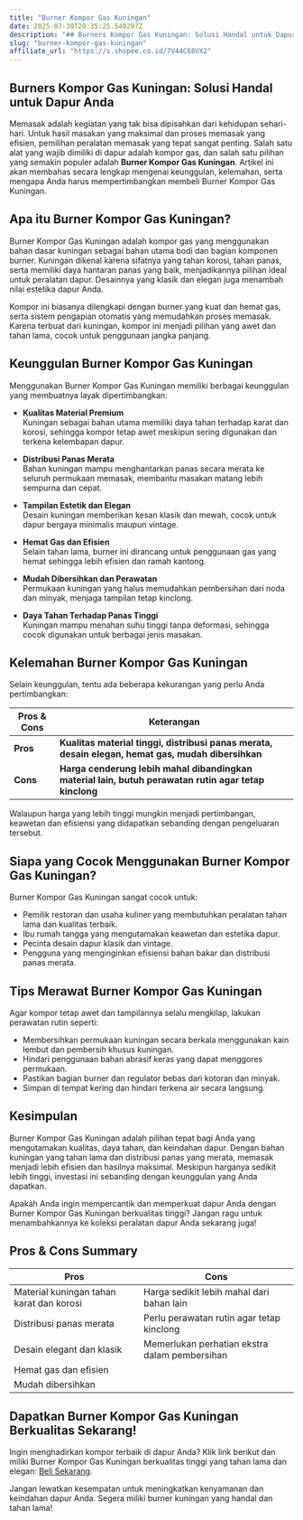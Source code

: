 ```yaml
---
title: "Burner Kompor Gas Kuningan"
date: 2025-07-30T20:35:25.540297Z
description: "## Burners Kompor Gas Kuningan: Solusi Handal untuk Dapur Anda..."
slug: "burner-kompor-gas-kuningan"
affiliate_url: "https://s.shopee.co.id/7V44C68VX2"
---
```

## Burners Kompor Gas Kuningan: Solusi Handal untuk Dapur Anda

Memasak adalah kegiatan yang tak bisa dipisahkan dari kehidupan sehari-hari. Untuk hasil masakan yang maksimal dan proses memasak yang efisien, pemilihan peralatan memasak yang tepat sangat penting. Salah satu alat yang wajib dimiliki di dapur adalah kompor gas, dan salah satu pilihan yang semakin populer adalah **Burner Kompor Gas Kuningan**. Artikel ini akan membahas secara lengkap mengenai keunggulan, kelemahan, serta mengapa Anda harus mempertimbangkan membeli Burner Kompor Gas Kuningan.

## Apa itu Burner Kompor Gas Kuningan?

Burner Kompor Gas Kuningan adalah kompor gas yang menggunakan bahan dasar kuningan sebagai bahan utama bodi dan bagian komponen burner. Kuningan dikenal karena sifatnya yang tahan korosi, tahan panas, serta memiliki daya hantaran panas yang baik, menjadikannya pilihan ideal untuk peralatan dapur. Desainnya yang klasik dan elegan juga menambah nilai estetika dapur Anda.

Kompor ini biasanya dilengkapi dengan burner yang kuat dan hemat gas, serta sistem pengapian otomatis yang memudahkan proses memasak. Karena terbuat dari kuningan, kompor ini menjadi pilihan yang awet dan tahan lama, cocok untuk penggunaan jangka panjang.

## Keunggulan Burner Kompor Gas Kuningan

Menggunakan Burner Kompor Gas Kuningan memiliki berbagai keunggulan yang membuatnya layak dipertimbangkan:

- **Kualitas Material Premium**  
Kuningan sebagai bahan utama memiliki daya tahan terhadap karat dan korosi, sehingga kompor tetap awet meskipun sering digunakan dan terkena kelembapan dapur.

- **Distribusi Panas Merata**  
Bahan kuningan mampu menghantarkan panas secara merata ke seluruh permukaan memasak, membantu masakan matang lebih sempurna dan cepat.

- **Tampilan Estetik dan Elegan**  
Desain kuningan memberikan kesan klasik dan mewah, cocok untuk dapur bergaya minimalis maupun vintage.

- **Hemat Gas dan Efisien**  
Selain tahan lama, burner ini dirancang untuk penggunaan gas yang hemat sehingga lebih efisien dan ramah kantong.

- **Mudah Dibersihkan dan Perawatan**  
Permukaan kuningan yang halus memudahkan pembersihan dari noda dan minyak, menjaga tampilan tetap kinclong.

- **Daya Tahan Terhadap Panas Tinggi**  
Kuningan mampu menahan suhu tinggi tanpa deformasi, sehingga cocok digunakan untuk berbagai jenis masakan.

## Kelemahan Burner Kompor Gas Kuningan

Selain keunggulan, tentu ada beberapa kekurangan yang perlu Anda pertimbangkan:

| **Pros & Cons**                              | **Keterangan**                                                                                     |
|----------------------------------------------|---------------------------------------------------------------------------------------------------|
| **Pros**                                   | **Kualitas material tinggi, distribusi panas merata, desain elegan, hemat gas, mudah dibersihkan** |
| **Cons**                                   | **Harga cenderung lebih mahal dibandingkan material lain, butuh perawatan rutin agar tetap kinclong** |

Walaupun harga yang lebih tinggi mungkin menjadi pertimbangan, keawetan dan efisiensi yang didapatkan sebanding dengan pengeluaran tersebut.

## Siapa yang Cocok Menggunakan Burner Kompor Gas Kuningan?

Burner Kompor Gas Kuningan sangat cocok untuk:

- Pemilik restoran dan usaha kuliner yang membutuhkan peralatan tahan lama dan kualitas terbaik.
- Ibu rumah tangga yang mengutamakan keawetan dan estetika dapur.
- Pecinta desain dapur klasik dan vintage.
- Pengguna yang menginginkan efisiensi bahan bakar dan distribusi panas merata.

## Tips Merawat Burner Kompor Gas Kuningan

Agar kompor tetap awet dan tampilannya selalu mengkilap, lakukan perawatan rutin seperti:

- Membersihkan permukaan kuningan secara berkala menggunakan kain lembut dan pembersih khusus kuningan.
- Hindari penggunaan bahan abrasif keras yang dapat menggores permukaan.
- Pastikan bagian burner dan regulator bebas dari kotoran dan minyak.
- Simpan di tempat kering dan hindari terkena air secara langsung.

## Kesimpulan

Burner Kompor Gas Kuningan adalah pilihan tepat bagi Anda yang mengutamakan kualitas, daya tahan, dan keindahan dapur. Dengan bahan kuningan yang tahan lama dan distribusi panas yang merata, memasak menjadi lebih efisien dan hasilnya maksimal. Meskipun harganya sedikit lebih tinggi, investasi ini sebanding dengan keunggulan yang Anda dapatkan.

Apakah Anda ingin mempercantik dan memperkuat dapur Anda dengan Burner Kompor Gas Kuningan berkualitas tinggi? Jangan ragu untuk menambahkannya ke koleksi peralatan dapur Anda sekarang juga!

## Pros & Cons Summary

| **Pros**                             | **Cons**                                              |
|-------------------------------------|-----------------------------------------------------|
| Material kuningan tahan karat dan korosi | Harga sedikit lebih mahal dari bahan lain          |
| Distribusi panas merata            | Perlu perawatan rutin agar tetap kinclong         |
| Desain elegant dan klasik          | Memerlukan perhatian ekstra dalam pembersihan    |
| Hemat gas dan efisien             |                                                     |
| Mudah dibersihkan                  |                                                     |

## Dapatkan Burner Kompor Gas Kuningan Berkualitas Sekarang!

Ingin menghadirkan kompor terbaik di dapur Anda? Klik link berikut dan miliki Burner Kompor Gas Kuningan berkualitas tinggi yang tahan lama dan elegan: [Beli Sekarang](https://s.shopee.co.id/7V44C68VX2).

Jangan lewatkan kesempatan untuk meningkatkan kenyamanan dan keindahan dapur Anda. Segera miliki burner kuningan yang handal dan tahan lama!